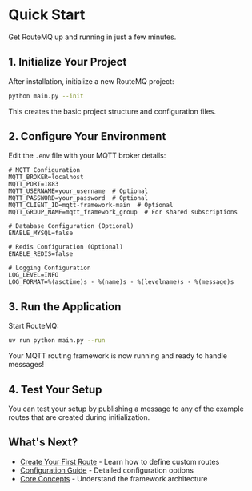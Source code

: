 # Quick Start

Get RouteMQ up and running in just a few minutes.

## 1. Initialize Your Project

After installation, initialize a new RouteMQ project:

```bash
python main.py --init
```

This creates the basic project structure and configuration files.

## 2. Configure Your Environment

Edit the `.env` file with your MQTT broker details:

```env
# MQTT Configuration
MQTT_BROKER=localhost
MQTT_PORT=1883
MQTT_USERNAME=your_username  # Optional
MQTT_PASSWORD=your_password  # Optional
MQTT_CLIENT_ID=mqtt-framework-main  # Optional
MQTT_GROUP_NAME=mqtt_framework_group  # For shared subscriptions

# Database Configuration (Optional)
ENABLE_MYSQL=false

# Redis Configuration (Optional)
ENABLE_REDIS=false

# Logging Configuration
LOG_LEVEL=INFO
LOG_FORMAT=%(asctime)s - %(name)s - %(levelname)s - %(message)s
```

## 3. Run the Application

Start RouteMQ:

```bash
uv run python main.py --run
```

Your MQTT routing framework is now running and ready to handle messages!

## 4. Test Your Setup

You can test your setup by publishing a message to any of the example routes that are created during initialization.

## What's Next?

- [Create Your First Route](first-route.md) - Learn how to define custom routes
- [Configuration Guide](../configuration/README.md) - Detailed configuration options
- [Core Concepts](../core-concepts/README.md) - Understand the framework architecture
